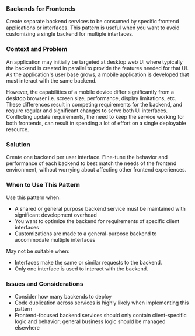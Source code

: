 ### Backends for Frontends

Create separate backend services to be consumed by specific frontend applications or interfaces. This pattern is useful when you want to avoid customizing a single backend for multiple interfaces.

### Context and Problem

An application may initially be targeted at desktop web UI where typically the backend is created in parallel to provide the features needed for that UI. As the application's user base grows, a mobile application is developed that must interact with the same backend.

However, the capabilities of a mobile device differ significantly from a desktop browser i.e. screen size, performance, display limitations, etc. These differences result in competing requirements for the backend, and require regular and significant changes to serve both UI interfaces. Conflicting update requirements, the need to keep the service working for both frontends, can result in spending a lot of effort on a single deployable resource.

### Solution

Create one backend per user interface. Fine-tune the behavior and performance of each backend to best match the needs of the frontend environment, without worrying about affecting other frontend experiences.

### When to Use This Pattern

Use this pattern when:

- A shared or general purpose backend service must be maintained with significant development overhead
- You want to optimize the backend for requirements of specific client interfaces
- Customizations are made to a general-purpose backend to accommodate multiple interfaces

May not be suitable when:

- Interfaces make the same or similar requests to the backend.
- Only one interface is used to interact with the backend.

### Issues and Considerations

- Consider how many backends to deploy
- Code duplication across services is highly likely when implementing this pattern
- Frontend-focused backend services should only contain client-specific logic and behavior; general business logic should be managed elsewhere

